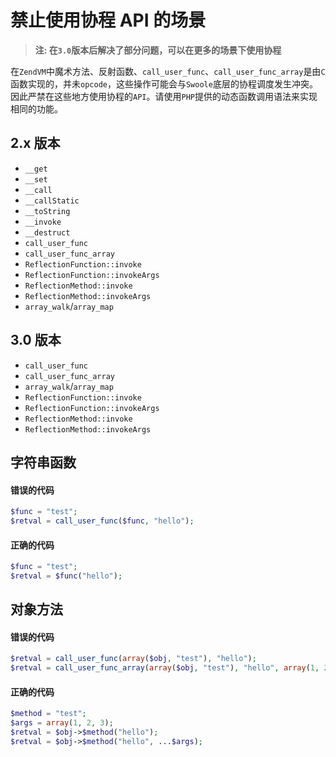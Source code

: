 # 禁止使用协程 API 的场景

> **注: 在`3.0`版本后解决了部分问题，可以在更多的场景下使用协程**

在`ZendVM`中魔术方法、反射函数、`call_user_func`、`call_user_func_array`是由`C`函数实现的，并未`opcode`，这些操作可能会与`Swoole`底层的协程调度发生冲突。因此严禁在这些地方使用协程的`API`。请使用`PHP`提供的动态函数调用语法来实现相同的功能。

2.x 版本
----
* `__get`
* `__set`
* `__call`
* `__callStatic`
* `__toString`
* `__invoke`
* `__destruct`
* `call_user_func`
* `call_user_func_array`
* `ReflectionFunction::invoke`
* `ReflectionFunction::invokeArgs`
* `ReflectionMethod::invoke`
* `ReflectionMethod::invokeArgs`
* `array_walk`/`array_map`

3.0 版本
----
* `call_user_func`
* `call_user_func_array`
* `array_walk`/`array_map`
* `ReflectionFunction::invoke`
* `ReflectionFunction::invokeArgs`
* `ReflectionMethod::invoke`
* `ReflectionMethod::invokeArgs`

字符串函数
---
#### 错误的代码
```php
$func = "test";
$retval = call_user_func($func, "hello");
```

#### 正确的代码
```php
$func = "test";
$retval = $func("hello");
```

对象方法
----
#### 错误的代码
```php
$retval = call_user_func(array($obj, "test"), "hello");
$retval = call_user_func_array(array($obj, "test"), "hello", array(1, 2, 3));
```

#### 正确的代码
```php
$method = "test";
$args = array(1, 2, 3);
$retval = $obj->$method("hello");
$retval = $obj->$method("hello", ...$args);
```